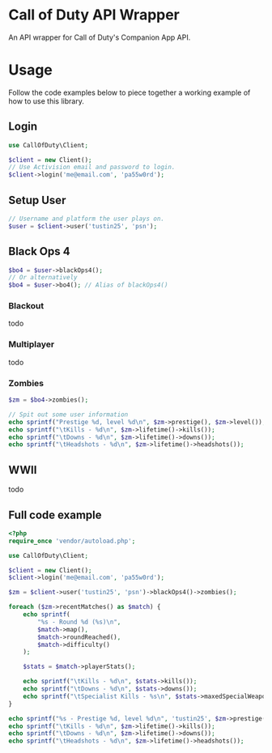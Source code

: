 # Call of Duty API Wrapper
An API wrapper for Call of Duty's Companion App API.

# Usage
Follow the code examples below to piece together a working example of how to use this library.

## Login
```php
use CallOfDuty\Client;

$client = new Client();
// Use Activision email and password to login.
$client->login('me@email.com', 'pa55w0rd');
```

## Setup User
```php
// Username and platform the user plays on.
$user = $client->user('tustin25', 'psn');
```
## Black Ops 4
```php
$bo4 = $user->blackOps4();
// Or alternatively
$bo4 = $user->bo4(); // Alias of blackOps4()
```

### Blackout
todo

### Multiplayer
todo

### Zombies
```php
$zm = $bo4->zombies();

// Spit out some user information
echo sprintf("Prestige %d, level %d\n", $zm->prestige(), $zm->level());
echo sprintf("\tKills - %d\n", $zm->lifetime()->kills());
echo sprintf("\tDowns - %d\n", $zm->lifetime()->downs());
echo sprintf("\tHeadshots - %d\n", $zm->lifetime()->headshots());
```

## WWII

todo


## Full code example
```php
<?php
require_once 'vendor/autoload.php';

use CallOfDuty\Client;

$client = new Client();
$client->login('me@email.com', 'pa55w0rd');

$zm = $client->user('tustin25', 'psn')->blackOps4()->zombies();

foreach ($zm->recentMatches() as $match) {
    echo sprintf(
        "%s - Round %d (%s)\n", 
        $match->map(),
        $match->roundReached(),
        $match->difficulty()
    );

    $stats = $match->playerStats();

    echo sprintf("\tKills - %d\n", $stats->kills());
    echo sprintf("\tDowns - %d\n", $stats->downs());
    echo sprintf("\tSpecialist Kills - %s\n", $stats->maxedSpecialWeaponKills());
}

echo sprintf("%s - Prestige %d, level %d\n", 'tustin25', $zm->prestige(), $zm->level());
echo sprintf("\tKills - %d\n", $zm->lifetime()->kills());
echo sprintf("\tDowns - %d\n", $zm->lifetime()->downs());
echo sprintf("\tHeadshots - %d\n", $zm->lifetime()->headshots());

```
